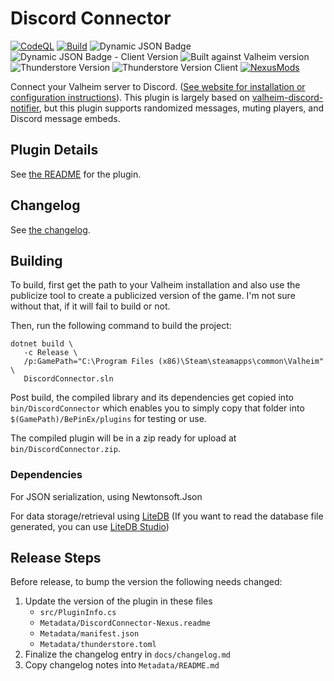# Discord Connector

[![CodeQL](https://github.com/nwesterhausen/valheim-discordconnector/actions/workflows/codeql-analysis.yml/badge.svg)](https://github.com/nwesterhausen/valheim-discordconnector/actions/workflows/codeql-analysis.yml)
[![Build](https://github.com/nwesterhausen/valheim-discordconnector/actions/workflows/build-on-push-pr.yml/badge.svg)](https://github.com/nwesterhausen/valheim-discordconnector/actions/workflows/build-on-push-pr.yml)
![Dynamic JSON Badge](https://img.shields.io/badge/dynamic/json?url=https%3A%2F%2Fgithub.com%2Fnwesterhausen%2Fvalheim-discordconnector%2Fraw%2Frefs%2Fheads%2Fmain%2FDiscordConnector%2FMetadata%2Fmanifest.json&query=%24.version_number&prefix=v&style=flat&label=Server%20Version%20(Main)&color=darkviolet&labelColor=%2332393F)
![Dynamic JSON Badge - Client Version](https://img.shields.io/badge/dynamic/json?url=https%3A%2F%2Fgithub.com%2Fnwesterhausen%2Fvalheim-discordconnector%2Fraw%2Frefs%2Fheads%2Fmain%2FDiscordConnector.Client%2FMetadata%2Fmanifest.json&query=%24.version_number&prefix=v&style=flat&label=Client%20Version%20(Main)&color=darkviolet&labelColor=%2332393F)
![Built against Valheim version](https://img.shields.io/badge/Built_against_Valheim-0.220.4-purple?style=flat&labelColor=%2332393F)
![Thunderstore Version](https://img.shields.io/thunderstore/v/nwesterhausen/DiscordConnector?label=Thunderstore&labelColor=%2332393F)
![Thunderstore Version Client](https://img.shields.io/thunderstore/v/nwesterhausen/DiscordConnector-Client?label=Thunderstore%20(Client)&labelColor=%2332393F)
[![NexusMods](https://img.shields.io/badge/NexusMods-2.1.14-%23D98F40?style=flat&labelColor=%2332393F)](https://www.nexusmods.com/valheim/mods/1551/)

Connect your Valheim server to Discord. ([See website for installation or configuration instructions](https://discord-connector.valheim.games.nwest.one/)). This plugin is largely based on [valheim-discord-notifier](https://github.com/aequasi/valheim-discord-notifier), but this plugin supports randomized messages, muting players, and Discord message embeds.

## Plugin Details

See [the README](Metadata/README.md) for the plugin.

## Changelog

See [the changelog](docs/changelog.md).

## Building

To build, first get the path to your Valheim installation and also use the publicize tool to create a publicized version of the game. I'm not sure without that, if it will fail to build or not.

Then, run the following command to build the project:

```shell
dotnet build \
   -c Release \
   /p:GamePath="C:\Program Files (x86)\Steam\steamapps\common\Valheim" \
   DiscordConnector.sln
```

Post build, the compiled library and its dependencies get copied into `bin/DiscordConnector` which enables you to simply copy that folder into `$(GamePath)/BePinEx/plugins` for testing or use.

The compiled plugin will be in a zip ready for upload at `bin/DiscordConnector.zip`.

### Dependencies

For JSON serialization, using Newtonsoft.Json

For data storage/retrieval using [LiteDB](https://www.litedb.org/)
(If you want to read the database file generated, you can use [LiteDB Studio](https://github.com/mbdavid/LiteDB.Studio/releases/latest))

## Release Steps

Before release, to bump the version the following needs changed:

1. Update the version of the plugin in these files
   - `src/PluginInfo.cs`
   - `Metadata/DiscordConnector-Nexus.readme`
   - `Metadata/manifest.json`
   - `Metadata/thunderstore.toml`
2. Finalize the changelog entry in `docs/changelog.md`
3. Copy changelog notes into `Metadata/README.md`
